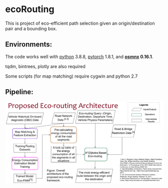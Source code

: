 # ecoRouting
This is project of eco-efficient path selection given an origin/destination pair and a bounding box.


## Environments:

The code works well with [python](https://www.python.org/) 3.8.8, 
[pytorch](https://pytorch.org/) 1.8.1, 
and **[osmnx](https://github.com/gboeing/osmnx)  0.16.1**.

tqdm, bintrees, plotly are also required

Some scripts (for map matching) require cygwin and python 2.7

## Pipeline:
   

![workflow.png](workflow.png)